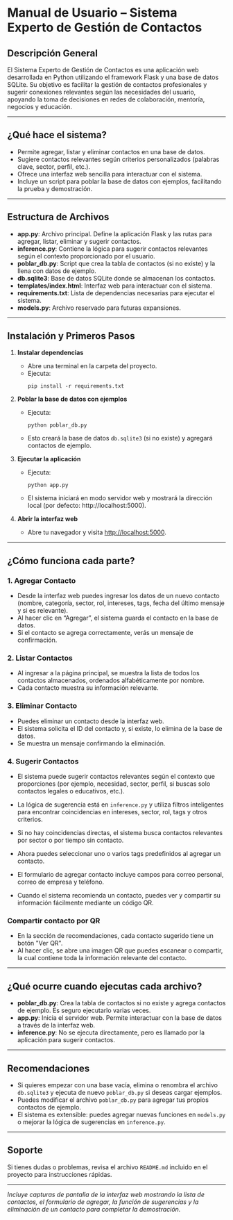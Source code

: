 # Manual de Usuario – Sistema Experto de Gestión de Contactos

## Descripción General

El Sistema Experto de Gestión de Contactos es una aplicación web desarrollada en Python utilizando el framework Flask y una base de datos SQLite. Su objetivo es facilitar la gestión de contactos profesionales y sugerir conexiones relevantes según las necesidades del usuario, apoyando la toma de decisiones en redes de colaboración, mentoría, negocios y educación.

---

## ¿Qué hace el sistema?

- Permite agregar, listar y eliminar contactos en una base de datos.
- Sugiere contactos relevantes según criterios personalizados (palabras clave, sector, perfil, etc.).
- Ofrece una interfaz web sencilla para interactuar con el sistema.
- Incluye un script para poblar la base de datos con ejemplos, facilitando la prueba y demostración.

---

## Estructura de Archivos

- **app.py**: Archivo principal. Define la aplicación Flask y las rutas para agregar, listar, eliminar y sugerir contactos.
- **inference.py**: Contiene la lógica para sugerir contactos relevantes según el contexto proporcionado por el usuario.
- **poblar_db.py**: Script que crea la tabla de contactos (si no existe) y la llena con datos de ejemplo.
- **db.sqlite3**: Base de datos SQLite donde se almacenan los contactos.
- **templates/index.html**: Interfaz web para interactuar con el sistema.
- **requirements.txt**: Lista de dependencias necesarias para ejecutar el sistema.
- **models.py**: Archivo reservado para futuras expansiones.

---

## Instalación y Primeros Pasos

1. **Instalar dependencias**
   - Abre una terminal en la carpeta del proyecto.
   - Ejecuta:
     ```
     pip install -r requirements.txt
     ```

2. **Poblar la base de datos con ejemplos**
   - Ejecuta:
     ```
     python poblar_db.py
     ```
   - Esto creará la base de datos `db.sqlite3` (si no existe) y agregará contactos de ejemplo.

3. **Ejecutar la aplicación**
   - Ejecuta:
     ```
     python app.py
     ```
   - El sistema iniciará en modo servidor web y mostrará la dirección local (por defecto: http://localhost:5000).

4. **Abrir la interfaz web**
   - Abre tu navegador y visita [http://localhost:5000](http://localhost:5000).

---

## ¿Cómo funciona cada parte?

### 1. Agregar Contacto

- Desde la interfaz web puedes ingresar los datos de un nuevo contacto (nombre, categoría, sector, rol, intereses, tags, fecha del último mensaje y si es relevante).
- Al hacer clic en “Agregar”, el sistema guarda el contacto en la base de datos.
- Si el contacto se agrega correctamente, verás un mensaje de confirmación.

### 2. Listar Contactos

- Al ingresar a la página principal, se muestra la lista de todos los contactos almacenados, ordenados alfabéticamente por nombre.
- Cada contacto muestra su información relevante.

### 3. Eliminar Contacto

- Puedes eliminar un contacto desde la interfaz web.
- El sistema solicita el ID del contacto y, si existe, lo elimina de la base de datos.
- Se muestra un mensaje confirmando la eliminación.

### 4. Sugerir Contactos

- El sistema puede sugerir contactos relevantes según el contexto que proporciones (por ejemplo, necesidad, sector, perfil, si buscas solo contactos legales o educativos, etc.).
- La lógica de sugerencia está en `inference.py` y utiliza filtros inteligentes para encontrar coincidencias en intereses, sector, rol, tags y otros criterios.
- Si no hay coincidencias directas, el sistema busca contactos relevantes por sector o por tiempo sin contacto.

- Ahora puedes seleccionar uno o varios tags predefinidos al agregar un contacto.
- El formulario de agregar contacto incluye campos para correo personal, correo de empresa y teléfono.
- Cuando el sistema recomienda un contacto, puedes ver y compartir su información fácilmente mediante un código QR.

### Compartir contacto por QR

- En la sección de recomendaciones, cada contacto sugerido tiene un botón "Ver QR".
- Al hacer clic, se abre una imagen QR que puedes escanear o compartir, la cual contiene toda la información relevante del contacto.

---

## ¿Qué ocurre cuando ejecutas cada archivo?

- **poblar_db.py**: Crea la tabla de contactos si no existe y agrega contactos de ejemplo. Es seguro ejecutarlo varias veces.
- **app.py**: Inicia el servidor web. Permite interactuar con la base de datos a través de la interfaz web.
- **inference.py**: No se ejecuta directamente, pero es llamado por la aplicación para sugerir contactos.

---

## Recomendaciones

- Si quieres empezar con una base vacía, elimina o renombra el archivo `db.sqlite3` y ejecuta de nuevo `poblar_db.py` si deseas cargar ejemplos.
- Puedes modificar el archivo `poblar_db.py` para agregar tus propios contactos de ejemplo.
- El sistema es extensible: puedes agregar nuevas funciones en `models.py` o mejorar la lógica de sugerencias en `inference.py`.

---

## Soporte

Si tienes dudas o problemas, revisa el archivo `README.md` incluido en el proyecto para instrucciones rápidas.

---

*Incluye capturas de pantalla de la interfaz web mostrando la lista de contactos, el formulario de agregar, la función de sugerencias y la eliminación de un contacto para completar la demostración.*
